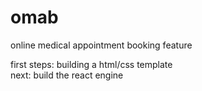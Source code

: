 # omab
online medical appointment booking feature  

first steps: building a html/css template  
next: build the react engine
